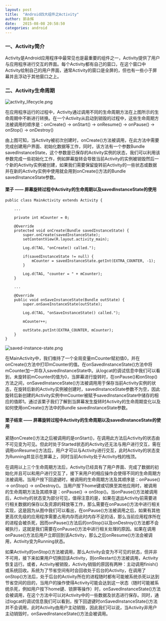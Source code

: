 ```yaml
---
layout: post
title:  "Android四大组件之Activity"
author: 郭永辉
date:   2015-08-08 20:58:50
categories: android
---
```


### 一、Activity简介

Activity是Android应用程序中最常见也是最重要的组件之一，Activity提供了用户与应用程序进行交互的界面。每个Activity都有自己的窗口，在这个窗口中Activity绘制自己的用户界面，通常Activity的窗口是全屏的，但也有一些小于屏幕并且浮动于其他窗口之上。

### 二、Activity生命周期

![activity_lifecycle.png](https://ooo.0o0.ooo/2015/08/08/55c608bdb1a12.png "activity_lifecycle.png")

在应用程序运行的过程中，Activity通过调用不同的生命周期方法在上图所示的生命周期中不断进行转换。在一个Activity从启动到销毁的过程中，这些生命周期方法被调用的顺序是：onCreate() -> onStart() -> onResume() -> onPause() -> onStop() -> onDestroy()

由上图可知，当Activity被初次创建时，onCreate()方法被调用，在此方法中需要完成创建用户界面、初始化数据等工作，同时，该方法有一个参数Bundle savedInstanceState，这个参数是已保存的Activity实例的状态，我们可以利用该参数完成一些初始化工作，例如屏幕旋转会导致当前Activity的实例被销毁然后一个新的Activity实例被创建，如果我们需要保留旋转前Activity的一些状态或数据并在新的Activity实例中使用就会用到onCreate()方法的Bundle savedInstanceState参数。

#### 栗子 —— 屏幕旋转过程中Activity的生命周期以及savedInstanceState的使用
	
	public class MainActivity extends Activity {

	    ...

	    private int mCounter = 0;

	    @Override
	    protected void onCreate(Bundle savedInstanceState) {
	        super.onCreate(savedInstanceState);
	        setContentView(R.layout.activity_main);

	        Log.d(TAG, "onCreate() called.");

	        if(savedInstanceState != null) {
	            mCounter = savedInstanceState.getInt(EXTRA_COUNTER, -1);
	        }

	        Log.d(TAG, "counter = " + mCounter);
	    }

	    ...

	    @Override
	    public void onSaveInstanceState(Bundle outState) {
	        super.onSaveInstanceState(outState);

	        Log.d(TAG, "onSaveInstanceState() called.");

	        mCounter++;

	        outState.putInt(EXTRA_COUNTER, mCounter);
	    }
	}

![saved-instance-state.png](https://ooo.0o0.ooo/2015/08/09/55c74da2915bb.png "saved-instance-state.png")

在MainActivity中，我们维持了一个全局变量mCounter赋初值0，并在onCreate()方法中打印mCounter的值。在onSavedInstanceState()方法中将mCounter加一并存入savedInstanceState中。从logcat的调试信息中我们可以看到，未旋转前mCounter的值为0，当屏幕进行旋转时，在onPause()和onStop()方法之间，onSavedInstanceState()方法被调用用于保存当前Activity实例的状态，在旋转后新的Activity实例被创建时，savedInstanceState参数不为空，因此旋转后新创建的Activity实例中mCounter被赋予savedInstanceState中储存的相应的值即1。通过该栗子我们了解到当屏幕发生旋转时Activity的生命周期变化以及如何使用onCreate()方法中的Bundle savedInstanceState参数。

#### 栗子结束 —— 屏幕旋转过程中Activity的生命周期以及savedInstanceState的使用

紧随onCreate()方法之后被调用的是onStart()，在调用此方法后Activity的状态由不可见变为可见。但此时处于Started状态的Activity还无法与用户进行交互，需在调用onResume()方法后，用户才可以与Activity进行交互，此时Activity的状态变为Running并显示在屏幕上，同时当前Activity处于Activity栈的栈顶。

在调用以上三个生命周期方法后，Activity已经具有了用户界面、完成了数据的初始化并且可以和用户进行交互了，接下来用户的相应操作会使得不同的生命周期方法被调用。当用户按下回退键时，被调用的生命周期方法及其顺序是：onPause() -> onStop() -> onDestroy()。当用户按下home键或切换至其他应用时，被调用的生命周期方法及其顺序是：onPause() -> onStop()。当onPause()方法被调用后，Activity的状态变为部分可见，值得注意的是，如果在退出Activity前需要进行相关数据的保存以及资源的释放等工作，那么需要在onPause()方法中进行相关实现，这是因为从图中我们可以看出，在onPause()方法被调用之后，如果有其他更高优先级的应用程序需要占用内存而此时内存不足的话，那么当前应用程序所在的进程会被杀死，因而onPause()方法后的onStop()以及onDestroy()方法都不会被执行，这就是我们需要在onPause()方法中进行相关处理的原因。如果在调用onPause()方法后用户立即回到该Activity，那么之后onResume()方法会被调用，Activity变为Running状态。

如果Activity的onStop()方法被调用，那么Activity会变为不可见的状态，但并非不可用，接下来如果用户切换回该Activity，则onRestart()方法被调用，Activity恢复运行。或者，Activity被销毁，Activity销毁的原因有两种：主动调用finish()或系统回收。系统为了节省空间有时会回收处于后台的Activity，在调用了onStop()方法后，处于后台的Activity所在的进程随时都有可能被系统杀死以达到节省空间的目的，当用户的操作使得Activity可能会达到这一状态（随时可能被系统杀死，例如用户按下home键、锁屏等操作）时，onSavedInstanceState()方法会被调用，在这个方法中可以对Activity中的一些数据及状态进行保存。同时，通过logcat的调试信息我们可以看到，按下回退键时onSavedInstanceState()方法并不会调用，此时Activity由用户主动销毁，因此我们可以说，当Activity非用户主动销毁时，onSavedInstanceState()方法会被调用。